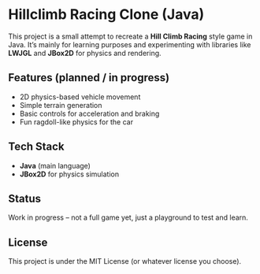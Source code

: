 # Hillclimb Racing Clone (Java)

This project is a small attempt to recreate a **Hill Climb Racing** style game in Java.
It’s mainly for learning purposes and experimenting with libraries like **LWJGL** and **JBox2D** for physics and rendering.

## Features (planned / in progress)

* 2D physics-based vehicle movement
* Simple terrain generation
* Basic controls for acceleration and braking
* Fun ragdoll-like physics for the car

## Tech Stack

* **Java** (main language)
* **JBox2D** for physics simulation

## Status

Work in progress – not a full game yet, just a playground to test and learn.

## License

This project is under the MIT License (or whatever license you choose).